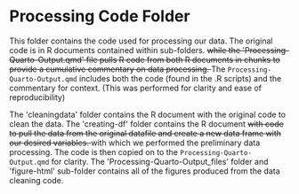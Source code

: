 # Processing Code Folder
This folder contains the code used for processing our data. The original code is in R documents contained within sub-folders. <s>while the 'Processing-Quarto-Output.qmd' file pulls R code from both R documents in chunks to provide a cumulative commentary on data processing. </s> The `Processing-Quarto-Output.qmd` includes both the code (found in the .R scripts) and the commentary for context. (This was performed for clarity and ease of reproducibility)


The 'cleaningdata' folder contains the R document with the original code to clean the data. The 'creating-df' folder contains the R document <s> with code to pull the data from the original datafile and create a new data frame with our desired variables. </s> with which we performed the preliminary data processing. The code is then copied on to the `Processing-Quarto-Output.qmd` for clarity. The 'Processing-Quarto-Output_files' folder and 'figure-html' sub-folder contains all of the figures produced from the data cleaning code.